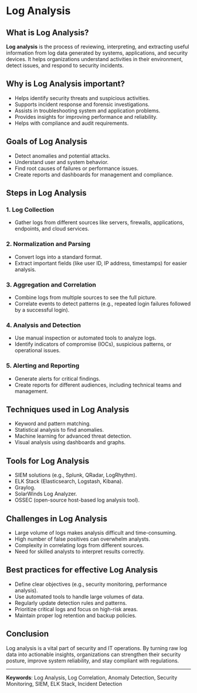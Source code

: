 # Log Analysis

## What is Log Analysis?

**Log analysis** is the process of reviewing, interpreting, and extracting useful information from log data generated by systems, applications, and security devices. It helps organizations understand activities in their environment, detect issues, and respond to security incidents.

## Why is Log Analysis important?

* Helps identify security threats and suspicious activities.
* Supports incident response and forensic investigations.
* Assists in troubleshooting system and application problems.
* Provides insights for improving performance and reliability.
* Helps with compliance and audit requirements.

## Goals of Log Analysis

* Detect anomalies and potential attacks.
* Understand user and system behavior.
* Find root causes of failures or performance issues.
* Create reports and dashboards for management and compliance.

## Steps in Log Analysis

### 1. **Log Collection**

* Gather logs from different sources like servers, firewalls, applications, endpoints, and cloud services.

### 2. **Normalization and Parsing**

* Convert logs into a standard format.
* Extract important fields (like user ID, IP address, timestamps) for easier analysis.

### 3. **Aggregation and Correlation**

* Combine logs from multiple sources to see the full picture.
* Correlate events to detect patterns (e.g., repeated login failures followed by a successful login).

### 4. **Analysis and Detection**

* Use manual inspection or automated tools to analyze logs.
* Identify indicators of compromise (IOCs), suspicious patterns, or operational issues.

### 5. **Alerting and Reporting**

* Generate alerts for critical findings.
* Create reports for different audiences, including technical teams and management.

## Techniques used in Log Analysis

* Keyword and pattern matching.
* Statistical analysis to find anomalies.
* Machine learning for advanced threat detection.
* Visual analysis using dashboards and graphs.

## Tools for Log Analysis

* SIEM solutions (e.g., Splunk, QRadar, LogRhythm).
* ELK Stack (Elasticsearch, Logstash, Kibana).
* Graylog.
* SolarWinds Log Analyzer.
* OSSEC (open-source host-based log analysis tool).

## Challenges in Log Analysis

* Large volume of logs makes analysis difficult and time-consuming.
* High number of false positives can overwhelm analysts.
* Complexity in correlating logs from different sources.
* Need for skilled analysts to interpret results correctly.

## Best practices for effective Log Analysis

* Define clear objectives (e.g., security monitoring, performance analysis).
* Use automated tools to handle large volumes of data.
* Regularly update detection rules and patterns.
* Prioritize critical logs and focus on high-risk areas.
* Maintain proper log retention and backup policies.

## Conclusion

Log analysis is a vital part of security and IT operations. By turning raw log data into actionable insights, organizations can strengthen their security posture, improve system reliability, and stay compliant with regulations.

---

**Keywords**: Log Analysis, Log Correlation, Anomaly Detection, Security Monitoring, SIEM, ELK Stack, Incident Detection
